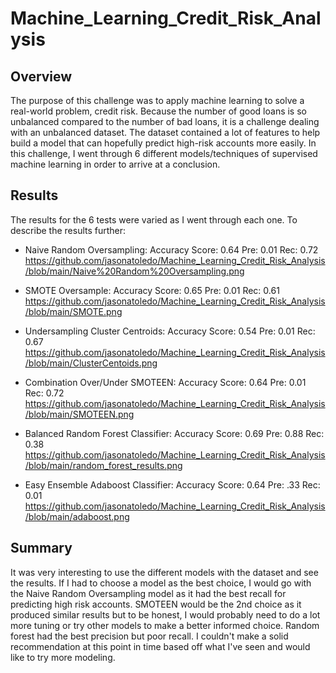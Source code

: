 # Machine_Learning_Credit_Risk_Analysis


## Overview

The purpose of this challenge was to apply machine learning to solve a real-world problem, credit risk. Because the number of good loans is so unbalanced compared to the number of bad loans, it is a challenge dealing with an unbalanced dataset. The dataset contained a lot of features to help build a model that can hopefully predict high-risk accounts more easily. In this challenge, I went through 6 different models/techniques of supervised machine learning in order to arrive at a conclusion.




## Results

The results for the 6 tests were varied as I went through each one. To describe the results further:

- Naive Random Oversampling: Accuracy Score: 0.64  Pre: 0.01    Rec: 0.72
https://github.com/jasonatoledo/Machine_Learning_Credit_Risk_Analysis/blob/main/Naive%20Random%20Oversampling.png

- SMOTE Oversample: Accuracy Score: 0.65  Pre: 0.01    Rec: 0.61
https://github.com/jasonatoledo/Machine_Learning_Credit_Risk_Analysis/blob/main/SMOTE.png

- Undersampling Cluster Centroids: Accuracy Score: 0.54  Pre: 0.01   Rec: 0.67
https://github.com/jasonatoledo/Machine_Learning_Credit_Risk_Analysis/blob/main/ClusterCentoids.png

- Combination Over/Under SMOTEEN: Accuracy Score: 0.64  Pre: 0.01    Rec: 0.72
https://github.com/jasonatoledo/Machine_Learning_Credit_Risk_Analysis/blob/main/SMOTEEN.png

- Balanced Random Forest Classifier: Accuracy Score: 0.69  Pre: 0.88    Rec: 0.38
https://github.com/jasonatoledo/Machine_Learning_Credit_Risk_Analysis/blob/main/random_forest_results.png

- Easy Ensemble Adaboost Classifier: Accuracy Score: 0.64  Pre: .33    Rec: 0.01
https://github.com/jasonatoledo/Machine_Learning_Credit_Risk_Analysis/blob/main/adaboost.png



## Summary

It was very interesting to use the different models with the dataset and see the results. If I had to choose a model as the best choice, I would go with the Naive Random Oversampling model as it had the best recall for predicting high risk accounts. SMOTEEN would be the 2nd choice as it produced similar results but to be honest, I would probably need to do a lot more tuning or try other models to make a better informed choice. Random forest had the best precision but poor recall. I couldn't make a solid recommendation at this point in time based off what I've seen and would like to try more modeling.
